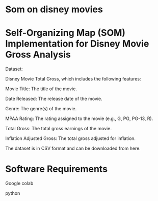 # Som on disney movies
# Self-Organizing Map (SOM) Implementation for Disney Movie Gross Analysis
Dataset:

Disney Movie Total Gross, which includes the following features:

Movie Title: The title of the movie.

Date Released: The release date of the movie.

Genre: The genre(s) of the movie.

MPAA Rating: The rating assigned to the movie (e.g., G, PG, PG-13, R).

Total Gross: The total gross earnings of the movie.

Inflation Adjusted Gross: The total gross adjusted for inflation.

The dataset is in CSV format and can be downloaded from here.

# Software Requirements
Google colab

python

